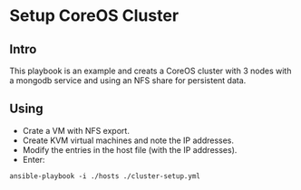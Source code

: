 # Setup CoreOS Cluster #

## Intro ##

This playbook is an example and creats a CoreOS cluster with 3 nodes with a
mongodb service and using an NFS share for persistent data.  

## Using ##

- Crate a VM with NFS export.
- Create KVM virtual machines and note the IP addresses.
- Modify the entries in the host file (with the IP addresses).
- Enter:

```
ansible-playbook -i ./hosts ./cluster-setup.yml
```
